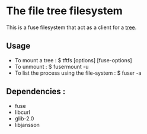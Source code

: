 # The file tree filesystem
This is a fuse filesystem that act as a client for a [tree](https://thefiletree.com).

## Usage
- To mount a tree :
 $ tftfs [options] <url> <mount-point> [fuse-options]
- To unmount :
 $ fusermount -u <mount-point>
- To list the process using the file-system :
 $ fuser -a <mount-point>

## Dependencies :
- fuse
- libcurl
- glib-2.0
- libjansson
